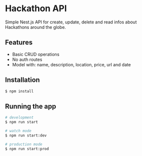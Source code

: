 # Hackathon API

Simple Nest.js API for create, update, delete and read infos about Hackathons around the globe.

## Features

- Basic CRUD operations
- No auth routes
- Model with: name, description, location, price, url and date

## Installation

```bash
$ npm install
```

## Running the app

```bash
# development
$ npm run start

# watch mode
$ npm run start:dev

# production mode
$ npm run start:prod
```
